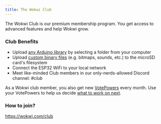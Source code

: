 ```yaml
---
title: The Wokwi Club
---
```


The Wokwi Club is our premium membership program. You get access to advanced features and help Wokwi grow.

### Club Benefits

- Upload [any Arduino library](../guides/libraries#uploading-custom-libraries) by selecting a folder from your computer
- Upload [custom binary files](../parts/wokwi-microsd-card#uploading-binary-files) (e.g. bitmaps, sounds, etc.) to the microSD card's filesystem
- Connect the ESP32 WiFi to your local network
- Meet like-minded Club members in our only-nerds-allowed Discord channel: _#club_

As a Wokwi club member, you also get new [VotePowers](../guides/votepowers) every month. Use your VotePowers to help us decide [what to work on next](https://wokwi.com/features).

### How to join?

https://wokwi.com/club

